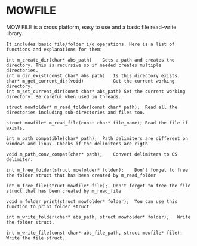 # MOWFILE
MOW FILE is a cross platform, easy to use and a basic file read-write library.
	
	It includes basic file/folder i/o operations. Here is a list of functions and explanations for them:
	
	int m_create_dir(char* abs_path)	Gets a path and creates the directory. This is recursive so if needed creates multiple directories.
	int m_dir_exist(const char* abs_path)	Is this directory exists.
	char* m_get_current_dir(void)			Get the current working directory.
	int m_set_current_dir(const char* abs_path)	Set the current working directory. Be careful when used in threads.
	
	struct mowfolder* m_read_folder(const char* path);	Read all the directories including sub-directories and files too.

	struct mowfile* m_read_file(const char* file_name);	Read the file if exists.

	int m_path_compatible(char* path);	Path delimiters are different on windows and linux. Checks if the delimiters are rigth

	void m_path_conv_compat(char* path);	Convert delimiters to OS delimiter.

	int m_free_folder(struct mowfolder* folder);	Don't forget to free the folder struct that has been created by m_read_folder

	int m_free_file(struct mowfile* file);	Don't forget to free the file struct that has been created by m_read_file

	void m_folder_print(struct mowfolder* folder);	You can use this function to print folder struct

	int m_write_folder(char* abs_path, struct mowfolder* folder);	Write the folder struct.

	int m_write_file(const char* abs_file_path, struct mowfile* file);	Write the file struct.





